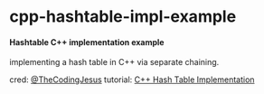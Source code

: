 # cpp-hashtable-impl-example
#### Hashtable C++  implementation example
implementing a hash table in C++ via separate chaining.

cred: [@TheCodingJesus](https://twitter.com/TheCodingJesus)
tutorial: [C++ Hash Table Implementation](https://youtu.be/2_3fR-k-LzI)
